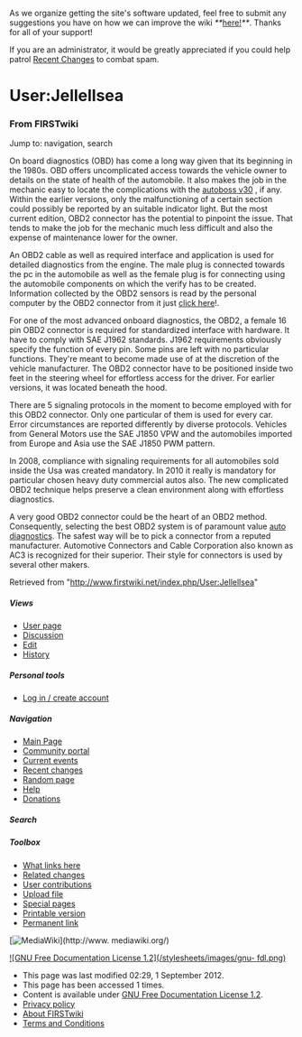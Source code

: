 As we organize getting the site's software updated, feel free to submit any
suggestions you have on how we can improve the wiki
_**_[here!](/index.php/User:Hallry/Suggestions "User:Hallry/Suggestions"
)_**_. Thanks for all of your support!

If you are an administrator, it would be greatly appreciated if you could help
patrol [Recent Changes](/index.php/Special:Recentchanges
"Special:Recentchanges" ) to combat spam.

# User:Jellellsea

### From FIRSTwiki

Jump to: navigation, search

On board diagnostics (OBD) has come a long way given that its beginning in the
1980s. OBD offers uncomplicated access towards the vehicle owner to details on
the state of health of the automobile. It also makes the job in the mechanic
easy to locate the complications with the [autoboss
v30](http://www.kfzdiagnosegeraet.de/launch-x431-scanner-sparepart-cid137
"http://www.kfzdiagnosegeraet.de/launch-x431-scanner-sparepart-cid137" ) , if
any. Within the earlier versions, only the malfunctioning of a certain section
could possibly be reported by an suitable indicator light. But the most
current edition, OBD2 connector has the potential to pinpoint the issue. That
tends to make the job for the mechanic much less difficult and also the
expense of maintenance lower for the owner.

An OBD2 cable as well as required interface and application is used for
detailed diagnostics from the engine. The male plug is connected towards the
pc in the automobile as well as the female plug is for connecting using the
automobile components on which the verify has to be created. Information
collected by the OBD2 sensors is read by the personal computer by the OBD2
connector from it just [click here](http://www.kfzdiagnosegeraet.de/
"http://www.kfzdiagnosegeraet.de/" )!.

For one of the most advanced onboard diagnostics, the OBD2, a female 16 pin
OBD2 connector is required for standardized interface with hardware. It have
to comply with SAE J1962 standards. J1962 requirements obviously specify the
function of every pin. Some pins are left with no particular functions.
They're meant to become made use of at the discretion of the vehicle
manufacturer. The OBD2 connector have to be positioned inside two feet in the
steering wheel for effortless access for the driver. For earlier versions, it
was located beneath the hood.

There are 5 signaling protocols in the moment to become employed with for this
OBD2 connector. Only one particular of them is used for every car. Error
circumstances are reported differently by diverse protocols. Vehicles from
General Motors use the SAE J1850 VPW and the automobiles imported from Europe
and Asia use the SAE J1850 PWM pattern.

In 2008, compliance with signaling requirements for all automobiles sold
inside the Usa was created mandatory. In 2010 it really is mandatory for
particular chosen heavy duty commercial autos also. The new complicated OBD2
technique helps preserve a clean environment along with effortless
diagnostics.

A very good OBD2 connector could be the heart of an OBD2 method. Consequently,
selecting the best OBD2 system is of paramount value [auto
diagnostics](http://www.kfzdiagnosegeraet.de/
"http://www.kfzdiagnosegeraet.de/" ). The safest way will be to pick a
connector from a reputed manufacturer. Automotive Connectors and Cable
Corporation also known as AC3 is recognized for their superior. Their style
for connectors is used by several other makers.

Retrieved from "<http://www.firstwiki.net/index.php/User:Jellellsea>"

##### Views

  * [User page](/index.php/User:Jellellsea)
  * [Discussion](/index.php?title=User_talk:Jellellsea&action=edit)
  * [Edit](/index.php?title=User:Jellellsea&action=edit)
  * [History](/index.php?title=User:Jellellsea&action=history)

##### Personal tools

  * [Log in / create account](/index.php?title=Special:Userlogin&returnto=User:Jellellsea)

[](/index.php/Main_Page "Main Page" )

##### Navigation

  * [Main Page](/index.php/Main_Page)
  * [Community portal](/index.php/FIRSTwiki:Community_portal)
  * [Current events](/index.php/Current_events)
  * [Recent changes](/index.php/Special:Recentchanges)
  * [Random page](/index.php/Special:Random)
  * [Help](/index.php/FIRSTwiki:Help)
  * [Donations](/index.php/FIRSTwiki:Site_support)

##### Search



##### Toolbox

  * [What links here](/index.php/Special:Whatlinkshere/User:Jellellsea)
  * [Related changes](/index.php/Special:Recentchangeslinked/User:Jellellsea)
  * [User contributions](/index.php/Special:Contributions/Jellellsea)
  * [Upload file](/index.php/Special:Upload)
  * [Special pages](/index.php/Special:Specialpages)
  * [Printable version](/index.php?title=User:Jellellsea&printable=yes)
  * [Permanent link](/index.php?title=User:Jellellsea&oldid=594581)

[![MediaWiki](/skins/common/images/poweredby_mediawiki_88x31.png)](http://www.
mediawiki.org/)

[![GNU Free Documentation License 1.2](/stylesheets/images/gnu-
fdl.png)](http://www.gnu.org/copyleft/fdl.html)

  * This page was last modified 02:29, 1 September 2012.
  * This page has been accessed 1 times.
  * Content is available under [GNU Free Documentation License 1.2](http://www.gnu.org/copyleft/fdl.html "http://www.gnu.org/copyleft/fdl.html" ).
  * [Privacy policy](/index.php/FIRSTwiki:Privacy_policy "FIRSTwiki:Privacy policy" )
  * [About FIRSTwiki](/index.php/FIRSTwiki:About "FIRSTwiki:About" )
  * [Terms and Conditions](/index.php/FIRSTwiki:Terms_and_conditions "FIRSTwiki:Terms and conditions" )

